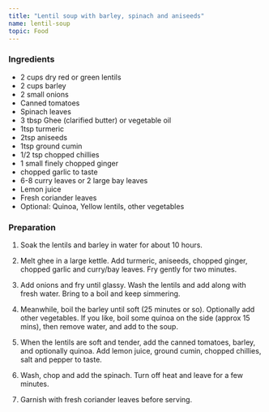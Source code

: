 ```yaml
---
title: "Lentil soup with barley, spinach and aniseeds"
name: lentil-soup
topic: Food
---
```


### Ingredients

- 2 cups dry red or green lentils
- 2 cups barley
- 2 small onions
- Canned tomatoes
- Spinach leaves
- 3 tbsp Ghee (clarified butter) or vegetable oil
- 1tsp turmeric
- 2tsp aniseeds
- 1tsp ground cumin
- 1/2 tsp chopped chillies
- 1 small finely chopped ginger
- chopped garlic to taste
- 6-8 curry leaves or 2 large bay leaves
- Lemon juice
- Fresh coriander leaves
- Optional: Quinoa, Yellow lentils, other vegetables

### Preparation

1. Soak the lentils and barley in water for about 10 hours.

2. Melt ghee in a large kettle. Add turmeric, aniseeds, chopped ginger, chopped garlic and curry/bay leaves. Fry gently for two minutes.

3. Add onions and fry until glassy. Wash the lentils and add along with fresh water. Bring to a boil and keep simmering.

4. Meanwhile, boil the barley until soft (25 minutes or so). Optionally add other vegetables. If you like, boil some quinoa on the side (approx 15 mins), then remove water, and add to the soup.

5. When the lentils are soft and tender, add the canned tomatoes, barley, and optionally quinoa. Add lemon juice, ground cumin, chopped chillies, salt and pepper to taste.

6. Wash, chop and add the spinach. Turn off heat and leave for a few minutes.

7. Garnish with fresh coriander leaves before serving.

